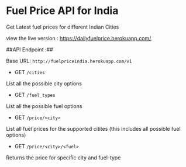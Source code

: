 # Fuel Price API for India
Get Latest fuel prices for different Indian Cities

view the live version : https://dailyfuelprice.herokuapp.com/

##API Endpoint :##

Base URL: ```http://fuelpriceindia.herokuapp.com/v1```
* GET ```/cities```

List all the possible city options
* GET ```/fuel_types```

List all the possible fuel options
* GET ```/price/<city>```

List all fuel prices for the supported citites (this includes all possible fuel options)
* GET ```/price/<city>/<fuel>```

Returns the price for specific city and fuel-type

